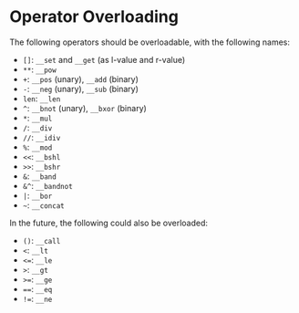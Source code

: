 # Operator Overloading

The following operators should be overloadable, with the following names:

- `[]`: `__set` and `__get` (as l-value and r-value)
- `**`: `__pow`
- `+`: `__pos` (unary), `__add` (binary)
- `-`: `__neg` (unary), `__sub` (binary)
- `len`: `__len`
- `^`: `__bnot` (unary), `__bxor` (binary)
- `*`: `__mul`
- `/`: `__div`
- `//`: `__idiv`
- `%`: `__mod`
- `<<`: `__bshl`
- `>>`: `__bshr`
- `&`: `__band`
- `&^`: `__bandnot`
- `|`: `__bor`
- `~`: `__concat`

In the future, the following could also be overloaded:
- `()`: `__call`
- `<`: `__lt`
- `<=`: `__le`
- `>`: `__gt`
- `>=`: `__ge`
- `==`: `__eq`
- `!=`: `__ne`
